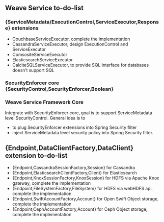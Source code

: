 ## Weave Service to-do-list

### {ServiceMetadata/ExecutionControl,ServiceExecutor,Response} extensions
- CouchbaseServiceExecutor, complete the implementation
- CassandraServiceExecutor, design ExecutionControl and ServiceExecutor
- ComsositeServiceExecutor
- ElasticsearchServiceExecutor
- CalciteSQLServiceExecutor, to provide SQL interface for databases doesn't support SQL

### SecurityEnforcer core {SecurityControl,SecurityEnforcer,Boolean}

### Weave Service Framework Core
Integrate with SecurityEnforcer core, goal is to support ServiceMetadata level SecurityControl. General idea is to 
- to plug SecurityEnforcer extensions into Spring Security filter
- inject ServiceMetadata level security policy into Spring Security filter.

## {Endpoint,DataClientFactory,DataClient} extension to-do-list
- {Endpoint,CassandraSessionFactory,Session} for Cassandra
- {Endpoint,ElasticsearchClientFactory,Client} for Elasticsearch
- {Endpoint,KnoxSessionFactory,KnoxSession} for HDFS via Apache Knox gateway, complete the implementation
- {Endpoint,FileSystemFactory,FileSystem} for HDFS via webHDFS api, complete the implementation
- {Endpoint,SwiftAccountFactory,Account} for Open Swift Object storage, complete the implementation
- {Endpoint,CephAccountFactory,Account} for Ceph Object storage, complete the implementation



